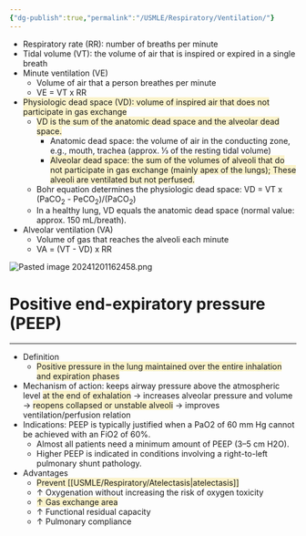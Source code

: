```yaml
---
{"dg-publish":true,"permalink":"/USMLE/Respiratory/Ventilation/"}
---
```


- Respiratory rate (RR): number of breaths per minute
- Tidal volume (VT): the volume of air that is inspired or expired in a single breath
- Minute ventilation (VE)
	- Volume of air that a person breathes per minute
	- VE = VT x RR
- <span style="background:rgba(240, 200, 0, 0.2)">Physiologic dead space (VD): volume of inspired air that does not participate in gas exchange </span>
	- <span style="background:rgba(240, 200, 0, 0.2)">VD is the sum of the anatomic dead space and the alveolar dead space.</span>
		- Anatomic dead space: the volume of air in the conducting zone, e.g., mouth, trachea (approx. ⅓ of the resting tidal volume)
		- <span style="background:rgba(240, 200, 0, 0.2)">Alveolar dead space: the sum of the volumes of alveoli that do not participate in gas exchange (mainly apex of the lungs); These alveoli are ventilated but not perfused.</span>
	- Bohr equation determines the physiologic dead space: VD = VT x (PaCO<sub>2</sub> - PeCO<sub>2</sub>)/(PaCO<sub>2</sub>) 
	- In a healthy lung, VD equals the anatomic dead space (normal value: approx. 150 mL/breath).
- Alveolar ventilation (VA)
	- Volume of gas that reaches the alveoli each minute
	- VA = (VT - VD) x RR

![Pasted image 20241201162458.png](/img/user/appendix/Pasted%20image%2020241201162458.png)
# Positive end-expiratory pressure (PEEP)
---
- Definition
	- <span style="background:rgba(240, 200, 0, 0.2)">Positive pressure in the lung maintained over the entire inhalation and expiration phases</span>
- Mechanism of action: keeps airway pressure above the atmospheric level <span style="background:rgba(240, 200, 0, 0.2)">at the end of exhalation</span> → increases alveolar pressure and volume → <span style="background:rgba(240, 200, 0, 0.2)">reopens collapsed or unstable alveoli</span> → improves ventilation/perfusion relation
- Indications: PEEP is typically justified when a PaO2 of 60 mm Hg cannot be achieved with an FiO2 of 60%.
	- Almost all patients need a minimum amount of PEEP (3–5 cm H2O).
	- Higher PEEP is indicated in conditions involving a right-to-left pulmonary shunt pathology.
- Advantages
	- <span style="background:rgba(240, 200, 0, 0.2)">Prevent [[USMLE/Respiratory/Atelectasis\|atelectasis]]</span>
	- ↑ Oxygenation without increasing the risk of oxygen toxicity
	- <span style="background:rgba(240, 200, 0, 0.2)">↑ Gas exchange area</span>
	- ↑ Functional residual capacity
	- ↑ Pulmonary compliance

